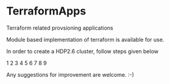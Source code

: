 # TerraformApps
Terraform related provsioning applications

Module based implementation of terraform is available for use.

In order to create a HDP2.6 cluster, follow steps given below

1
2
3
4
5
6
7
8
9


Any suggestions for improvement are welcome. :-)

